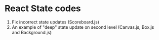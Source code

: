 # React State codes

1. Fix incorrect state updates (Scoreboard.js)
2. An example of "deep" state update on second level (Canvas.js, Box.js and Background.js)

